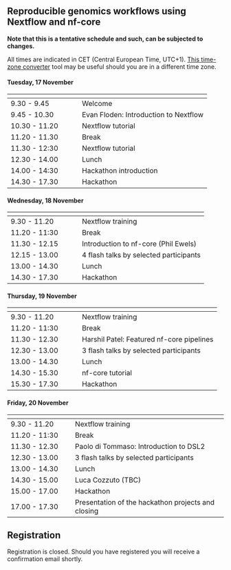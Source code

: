 ## Reproducible genomics workflows using Nextflow and nf-core

**Note that this is a tentative schedule and such, can be subjected to changes.** 

All times are indicated in CET (Central European Time, UTC+1). [This time-zone converter](https://savvytime.com/converter/cet) tool may be useful should you are in a different time zone.

#### Tuesday, 17 November

|<img width=150/>|                                       |
|-------------- |----------------------------------------|
|  9.30 - 9.45  | Welcome                                |
|  9.45 - 10.30 | Evan  Floden: Introduction to Nextflow |
| 10.30 - 11.20 | Nextflow tutorial                      |
| 11.20 - 11.30 | Break                                  |
| 11.30 - 12:30 | Nextflow tutorial                      |
| 12.30 - 14.00 | Lunch                                  |
| 14.00 - 14:30 | Hackathon introduction                 |
| 14.30 - 17.30 | Hackathon                              |

#### Wednesday, 18 November

|<img width=150/>|                            |
|---------------|---------------------------|
|  9.30 - 11.20 | Nextflow training             |
| 11.20 - 11:30 | Break |
| 11.30 - 12.15 | Introduction to nf-core (Phil Ewels) |
| 12.15 - 13.00 | 4 flash talks by selected participants  |
| 13.00 - 14.30 | Lunch  |
| 14.30 - 17.30 | Hackathon  |

#### Thursday, 19 November

|<img width=150/>|                            |
|---------------|---------------------------|
|  9.30 - 11.20 | Nextflow training             |       
| 11.20 - 11:30 | Break |
| 11.30 - 12.30 | Harshil Patel: Featured nf-core pipelines  |
| 12.30 - 13.00 | 3 flash talks by selected participants  |
| 13.00 - 14.30 | Lunch  |
| 14.30 - 15.30 | nf-core tutorial  |
| 15.30 - 17.30 | Hackathon  |

#### Friday, 20 November

|<img width=150/>|                            |
|---------------|---------------------------|
|  9.30 - 11.20 | Nextflow training             |
| 11.20 - 11:30 | Break |
| 11.30 - 12.30 | Paolo di Tommaso: Introduction to DSL2  |
| 12.30 - 13.00 | 3 flash talks by selected participants  |
| 13.00 - 14.30 | Lunch  |
| 14.30 - 15.00 | Luca Cozzuto (TBC) |
| 15.00 - 17.00 | Hackathon |
| 17.00 - 17.30 | Presentation of the hackathon projects and closing |

## Registration 

Registration is closed. Should you have registered you will receive a confirmation email shortly.
